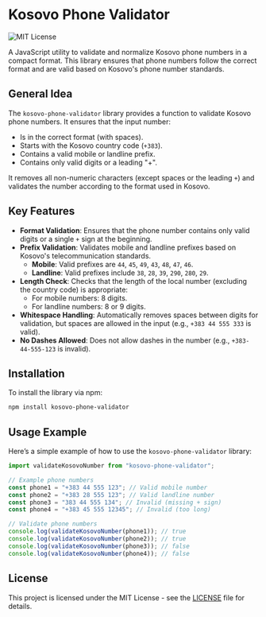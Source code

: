 # Kosovo Phone  Validator

![MIT License](https://img.shields.io/badge/license-MIT-blue.svg)

A JavaScript utility to validate and normalize Kosovo phone numbers in a compact format. This library ensures that phone numbers follow the correct format and are valid based on Kosovo's phone number standards.

## General Idea

The `kosovo-phone-validator` library provides a function to validate Kosovo phone numbers. It ensures that the input number:

- Is in the correct format (with spaces).
- Starts with the Kosovo country code (`+383`).
- Contains a valid mobile or landline prefix.
- Contains only valid digits or a leading "+".

It removes all non-numeric characters (except spaces or the leading `+`) and validates the number according to the format used in Kosovo.

## Key Features

- **Format Validation**: Ensures that the phone number contains only valid digits or a single `+` sign at the beginning.
- **Prefix Validation**: Validates mobile and landline prefixes based on Kosovo's telecommunication standards.
  - **Mobile**: Valid prefixes are `44`, `45`, `49`, `43`, `48`, `47`, `46`.
  - **Landline**: Valid prefixes include `38`, `28`, `39`, `290`, `280`, `29`.
- **Length Check**: Checks that the length of the local number (excluding the country code) is appropriate:
  - For mobile numbers: 8 digits.
  - For landline numbers: 8 or 9 digits.
- **Whitespace Handling**: Automatically removes spaces between digits for validation, but spaces are allowed in the input (e.g., `+383 44 555 333` is valid).
- **No Dashes Allowed**: Does not allow dashes in the number (e.g., `+383-44-555-123` is invalid).

## Installation

To install the library via npm:

```bash
npm install kosovo-phone-validator
```

## Usage Example

Here’s a simple example of how to use the `kosovo-phone-validator` library:

```javascript
import validateKosovoNumber from "kosovo-phone-validator";

// Example phone numbers
const phone1 = "+383 44 555 123"; // Valid mobile number
const phone2 = "+383 28 555 123"; // Valid landline number
const phone3 = "383 44 555 134"; // Invalid (missing + sign)
const phone4 = "+383 45 555 12345"; // Invalid (too long)

// Validate phone numbers
console.log(validateKosovoNumber(phone1)); // true
console.log(validateKosovoNumber(phone2)); // true
console.log(validateKosovoNumber(phone3)); // false
console.log(validateKosovoNumber(phone4)); // false
```

## License

This project is licensed under the MIT License - see the [LICENSE](LICENSE) file for details.
